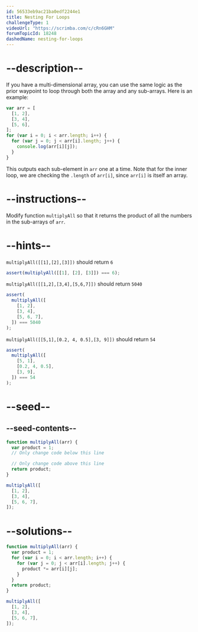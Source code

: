 ```yaml
---
id: 56533eb9ac21ba0edf2244e1
title: Nesting For Loops
challengeType: 1
videoUrl: "https://scrimba.com/c/cRn6GHM"
forumTopicId: 18248
dashedName: nesting-for-loops
---
```


# --description--

If you have a multi-dimensional array, you can use the same logic as the prior waypoint to loop through both the array and any sub-arrays. Here is an example:

```js
var arr = [
  [1, 2],
  [3, 4],
  [5, 6],
];
for (var i = 0; i < arr.length; i++) {
  for (var j = 0; j < arr[i].length; j++) {
    console.log(arr[i][j]);
  }
}
```

This outputs each sub-element in `arr` one at a time. Note that for the inner loop, we are checking the `.length` of `arr[i]`, since `arr[i]` is itself an array.

# --instructions--

Modify function `multiplyAll` so that it returns the product of all the numbers in the sub-arrays of `arr`.

# --hints--

`multiplyAll([[1],[2],[3]])` should return `6`

```js
assert(multiplyAll([[1], [2], [3]]) === 6);
```

`multiplyAll([[1,2],[3,4],[5,6,7]])` should return `5040`

```js
assert(
  multiplyAll([
    [1, 2],
    [3, 4],
    [5, 6, 7],
  ]) === 5040
);
```

`multiplyAll([[5,1],[0.2, 4, 0.5],[3, 9]])` should return `54`

```js
assert(
  multiplyAll([
    [5, 1],
    [0.2, 4, 0.5],
    [3, 9],
  ]) === 54
);
```

# --seed--

## --seed-contents--

```js
function multiplyAll(arr) {
  var product = 1;
  // Only change code below this line

  // Only change code above this line
  return product;
}

multiplyAll([
  [1, 2],
  [3, 4],
  [5, 6, 7],
]);
```

# --solutions--

```js
function multiplyAll(arr) {
  var product = 1;
  for (var i = 0; i < arr.length; i++) {
    for (var j = 0; j < arr[i].length; j++) {
      product *= arr[i][j];
    }
  }
  return product;
}

multiplyAll([
  [1, 2],
  [3, 4],
  [5, 6, 7],
]);
```
